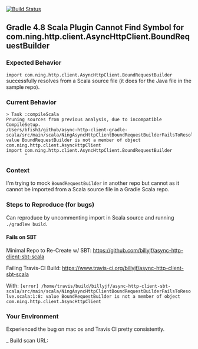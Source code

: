 [![Build Status](https://www.travis-ci.org/billyjf/async-http-client-gradle-scala.svg?branch=master)](https://www.travis-ci.org/billyjf/async-http-client-gradle-scala)

## Gradle 4.8 Scala Plugin Cannot Find Symbol for com.ning.http.client.AsyncHttpClient.BoundRequestBuilder

### Expected Behavior
`import com.ning.http.client.AsyncHttpClient.BoundRequestBuilder` successfully resolves from a Scala source file (it does for the Java file in the sample repo).

### Current Behavior
```
> Task :compileScala
Pruning sources from previous analysis, due to incompatible CompileSetup.
/Users/bfish3/github/async-http-client-gradle-scala/src/main/scala/NingAsyncHttpClientBoundRequestBuilderFailsToResolve.scala:1: value BoundRequestBuilder is not a member of object com.ning.http.client.AsyncHttpClient
import com.ning.http.client.AsyncHttpClient.BoundRequestBuilder
       ^
```

### Context
I'm trying to mock `BoundRequestBuilder` in another repo but cannot as it cannot be imported from a Scala source file in a Gradle Scala repo.

### Steps to Reproduce (for bugs)
Can reproduce by uncommenting import in Scala source and running `./gradlew build`.

#### Fails on SBT 

Minimal Repo to Re-Create w/ SBT: https://github.com/billyjf/async-http-client-sbt-scala

Failing Travis-CI Build: https://www.travis-ci.org/billyjf/async-http-client-sbt-scala

With:
```[error] /home/travis/build/billyjf/async-http-client-sbt-scala/src/main/scala/NingAsyncHttpClientBoundRequestBuilderFailsToResolve.scala:1:8: value BoundRequestBuilder is not a member of object com.ning.http.client.AsyncHttpClient```

### Your Environment
Experienced the bug on mac os and Travis CI pretty consistently.

_ Build scan URL: 